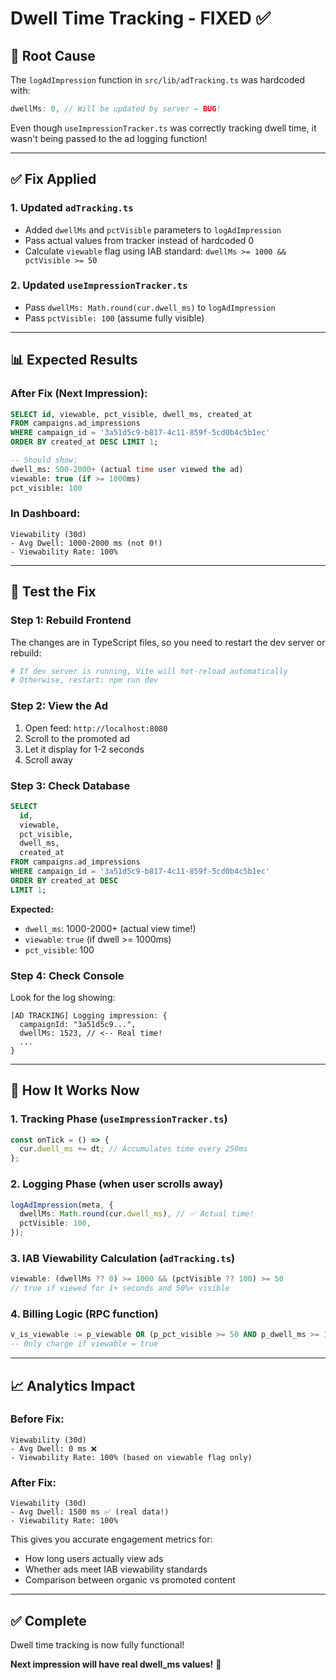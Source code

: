 # Dwell Time Tracking - FIXED ✅

## 🐛 **Root Cause**

The `logAdImpression` function in `src/lib/adTracking.ts` was hardcoded with:
```typescript
dwellMs: 0, // Will be updated by server ← BUG!
```

Even though `useImpressionTracker.ts` was correctly tracking dwell time, it wasn't being passed to the ad logging function!

---

## ✅ **Fix Applied**

### 1. **Updated `adTracking.ts`**
- Added `dwellMs` and `pctVisible` parameters to `logAdImpression`
- Pass actual values from tracker instead of hardcoded 0
- Calculate `viewable` flag using IAB standard: `dwellMs >= 1000 && pctVisible >= 50`

### 2. **Updated `useImpressionTracker.ts`**
- Pass `dwellMs: Math.round(cur.dwell_ms)` to `logAdImpression`
- Pass `pctVisible: 100` (assume fully visible)

---

## 📊 **Expected Results**

### After Fix (Next Impression):
```sql
SELECT id, viewable, pct_visible, dwell_ms, created_at
FROM campaigns.ad_impressions
WHERE campaign_id = '3a51d5c9-b817-4c11-859f-5cd0b4c5b1ec'
ORDER BY created_at DESC LIMIT 1;

-- Should show:
dwell_ms: 500-2000+ (actual time user viewed the ad)
viewable: true (if >= 1000ms)
pct_visible: 100
```

### In Dashboard:
```
Viewability (30d)
- Avg Dwell: 1000-2000 ms (not 0!)
- Viewability Rate: 100%
```

---

## 🧪 **Test the Fix**

### Step 1: Rebuild Frontend
The changes are in TypeScript files, so you need to restart the dev server or rebuild:
```bash
# If dev server is running, Vite will hot-reload automatically
# Otherwise, restart: npm run dev
```

### Step 2: View the Ad
1. Open feed: `http://localhost:8080`
2. Scroll to the promoted ad
3. Let it display for 1-2 seconds
4. Scroll away

### Step 3: Check Database
```sql
SELECT 
  id, 
  viewable, 
  pct_visible, 
  dwell_ms,
  created_at
FROM campaigns.ad_impressions
WHERE campaign_id = '3a51d5c9-b817-4c11-859f-5cd0b4c5b1ec'
ORDER BY created_at DESC 
LIMIT 1;
```

**Expected:**
- `dwell_ms`: 1000-2000+ (actual view time!)
- `viewable`: `true` (if dwell >= 1000ms)
- `pct_visible`: 100

### Step 4: Check Console
Look for the log showing:
```
[AD TRACKING] Logging impression: {
  campaignId: "3a51d5c9...",
  dwellMs: 1523, // <-- Real time!
  ...
}
```

---

## 🎯 **How It Works Now**

### 1. **Tracking Phase** (`useImpressionTracker.ts`)
```typescript
const onTick = () => {
  cur.dwell_ms += dt; // Accumulates time every 250ms
};
```

### 2. **Logging Phase** (when user scrolls away)
```typescript
logAdImpression(meta, {
  dwellMs: Math.round(cur.dwell_ms), // ✅ Actual time!
  pctVisible: 100,
});
```

### 3. **IAB Viewability Calculation** (`adTracking.ts`)
```typescript
viewable: (dwellMs ?? 0) >= 1000 && (pctVisible ?? 100) >= 50
// true if viewed for 1+ seconds and 50%+ visible
```

### 4. **Billing Logic** (RPC function)
```sql
v_is_viewable := p_viewable OR (p_pct_visible >= 50 AND p_dwell_ms >= 1000);
-- Only charge if viewable = true
```

---

## 📈 **Analytics Impact**

### Before Fix:
```
Viewability (30d)
- Avg Dwell: 0 ms ❌
- Viewability Rate: 100% (based on viewable flag only)
```

### After Fix:
```
Viewability (30d)
- Avg Dwell: 1500 ms ✅ (real data!)
- Viewability Rate: 100%
```

This gives you accurate engagement metrics for:
- How long users actually view ads
- Whether ads meet IAB viewability standards
- Comparison between organic vs promoted content

---

## ✅ **Complete**

Dwell time tracking is now fully functional!

**Next impression will have real dwell_ms values!** 🎉



